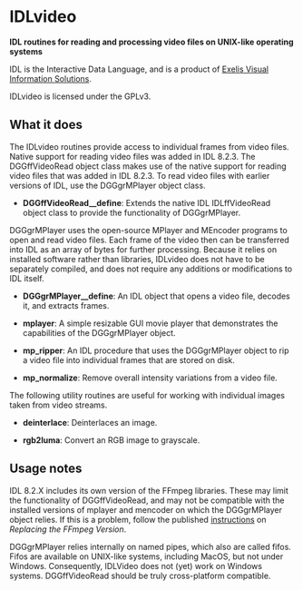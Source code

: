 # IDLvideo

**IDL routines for reading and processing video files on
UNIX-like operating systems**

IDL is the Interactive Data Language, and is a product of
[Exelis Visual Information Solutions](http://www.exelisvis.com).

IDLvideo is licensed under the GPLv3.

## What it does

The IDLvideo routines provide access to individual frames
from video files.  Native support for reading video files
was added in IDL 8.2.3.  The DGGffVideoRead object class
makes use of the native support for reading video files
that was added in IDL 8.2.3.  To read video files with
earlier versions of IDL, use the DGGgrMPlayer object class.

* **DGGffVideoRead__define**: Extends the native IDL 
IDLffVideoRead object class to provide the functionality
of DGGgrMPlayer.

DGGgrMPlayer uses the open-source MPlayer and MEncoder programs
to open and read video files.  Each frame of the video then
can be transferred into IDL as an array of bytes for further
processing.  Because it relies on installed software rather
than libraries, IDLvideo does not have to be separately compiled,
and does not require any additions or modifications to IDL itself.

* **DGGgrMPlayer__define**: An IDL object that opens a video file,
decodes it, and extracts frames.

* **mplayer**: A simple resizable GUI movie player that demonstrates
the capabilities of the DGGgrMPlayer object.

* **mp_ripper**: An IDL procedure that uses the DGGgrMPlayer object
to rip a video file into individual frames that are stored on disk.

* **mp_normalize**: Remove overall intensity variations from a video file.

The following utility routines are useful for working with
individual images taken from video streams.

* **deinterlace**: Deinterlaces an image.

* **rgb2luma**: Convert an RGB image to grayscale.

## Usage notes

IDL 8.2.X includes its own version of the FFmpeg libraries.
These may limit the functionality of DGGffVideoRead, and may
not be compatible with the installed versions of mplayer and mencoder
on which the DGGgrMPlayer object relies.  If this is a problem, follow
the published [instructions](http://www.exelisvis.com/docs/CreatingVideo.html)
on _Replacing the FFmpeg Version_.

DGGgrMPlayer relies internally on named pipes, which also are called fifos.
Fifos are available on UNIX-like systems, including MacOS, but not under
Windows.  Consequently, IDLVideo does not (yet) work on Windows systems.
DGGffVideoRead should be truly cross-platform compatible.
